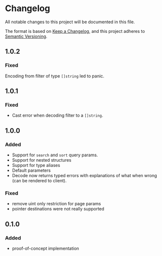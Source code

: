 # Changelog
All notable changes to this project will be documented in this file.

The format is based on [Keep a Changelog](https://keepachangelog.com/en/1.0.0/),
and this project adheres to [Semantic Versioning](https://semver.org/spec/v2.0.0.html).

## 1.0.2

### Fixed

Encoding from filter of type `[]string` led to panic.

## 1.0.1

### Fixed

- Cast error when decoding filter to a `[]string`.

## 1.0.0

### Added

* Support for `search` and `sort` query params.
* Support for nested structures
* Support for type aliases
* Default parameters
* Decode now returns typed errors with explanations of what when wrong (can be rendered to client).

### Fixed
* remove uint only restriction for page params
* pointer destinations were not really supported

## 0.1.0
### Added
* proof-of-concept implementation